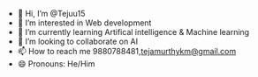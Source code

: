 - 👋 Hi, I’m @Tejuu15
- 👀 I’m interested in Web development
- 🌱 I’m currently learning Artifical intelligence & Machine learning
- 💞️ I’m looking to collaborate on AI
- 📫 How to reach me 9880788481,tejamurthykm@gmail.com
- 😄 Pronouns: He/Him

<!---
Tejuu15/Tejuu15 is a ✨ special ✨ repository because its `README.md` (this file) appears on your GitHub profile.
You can click the Preview link to take a look at your changes.
--->
